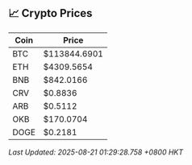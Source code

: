 ## 📈 Crypto Prices

| Coin | Price |
| ---- | ----- |
| BTC | $113844.6901 |
| ETH | $4309.5654 |
| BNB | $842.0166 |
| CRV | $0.8836 |
| ARB | $0.5112 |
| OKB | $170.0704 |
| DOGE | $0.2181 |

_Last Updated: 2025-08-21 01:29:28.758 +0800 HKT_